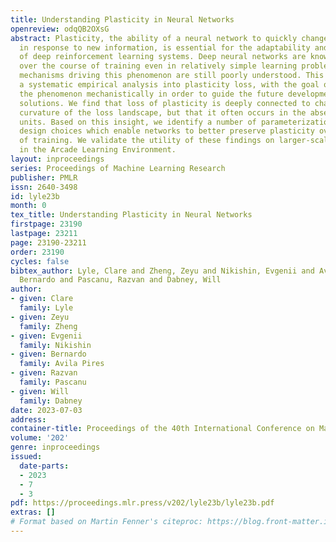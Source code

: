 ```yaml
---
title: Understanding Plasticity in Neural Networks
openreview: odqQB2OXsG
abstract: Plasticity, the ability of a neural network to quickly change its predictions
  in response to new information, is essential for the adaptability and robustness
  of deep reinforcement learning systems. Deep neural networks are known to lose plasticity
  over the course of training even in relatively simple learning problems, but the
  mechanisms driving this phenomenon are still poorly understood. This paper conducts
  a systematic empirical analysis into plasticity loss, with the goal of understanding
  the phenomenon mechanistically in order to guide the future development of targeted
  solutions. We find that loss of plasticity is deeply connected to changes in the
  curvature of the loss landscape, but that it often occurs in the absence of saturated
  units. Based on this insight, we identify a number of parameterization and optimization
  design choices which enable networks to better preserve plasticity over the course
  of training. We validate the utility of these findings on larger-scale RL benchmarks
  in the Arcade Learning Environment.
layout: inproceedings
series: Proceedings of Machine Learning Research
publisher: PMLR
issn: 2640-3498
id: lyle23b
month: 0
tex_title: Understanding Plasticity in Neural Networks
firstpage: 23190
lastpage: 23211
page: 23190-23211
order: 23190
cycles: false
bibtex_author: Lyle, Clare and Zheng, Zeyu and Nikishin, Evgenii and Avila Pires,
  Bernardo and Pascanu, Razvan and Dabney, Will
author:
- given: Clare
  family: Lyle
- given: Zeyu
  family: Zheng
- given: Evgenii
  family: Nikishin
- given: Bernardo
  family: Avila Pires
- given: Razvan
  family: Pascanu
- given: Will
  family: Dabney
date: 2023-07-03
address: 
container-title: Proceedings of the 40th International Conference on Machine Learning
volume: '202'
genre: inproceedings
issued:
  date-parts:
  - 2023
  - 7
  - 3
pdf: https://proceedings.mlr.press/v202/lyle23b/lyle23b.pdf
extras: []
# Format based on Martin Fenner's citeproc: https://blog.front-matter.io/posts/citeproc-yaml-for-bibliographies/
---
```

